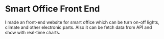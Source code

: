 # Smart Office Front End
 I made an front-end website for smart office which can be turn on-off lights, climate and other electronic parts. Also it can be fetch data from APİ and show with real-time charts.
